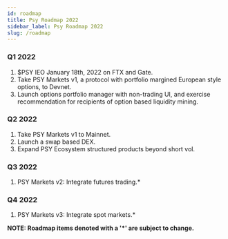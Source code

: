 ```yaml
---
id: roadmap
title: Psy Roadmap 2022
sidebar_label: Psy Roadmap 2022
slug: /roadmap
---
```


### Q1 2022

<ol>
    <li>$PSY IEO January 18th, 2022 on FTX and Gate.</li>
    <li>Take PSY Markets v1, a protocol with portfolio margined European style options, to Devnet.</li>
    <li>Launch options portfolio manager with non-trading UI, and exercise recommendation for recipients of option based liquidity mining.</li>
</ol>

### Q2 2022

<ol>
    <li>Take PSY Markets v1 to Mainnet.</li>
    <li>Launch a swap based DEX.</li>
    <li>Expand PSY Ecosystem structured products beyond short vol.</li>
</ol>

### Q3 2022

<ol>
    <li>PSY Markets v2: Integrate futures trading.*</li>
</ol>

### Q4 2022

<ol>
    <li>PSY Markets v3: Integrate spot markets.*</li>
</ol>

<b>NOTE: Roadmap items denoted with a '*' are subject to change.</b>